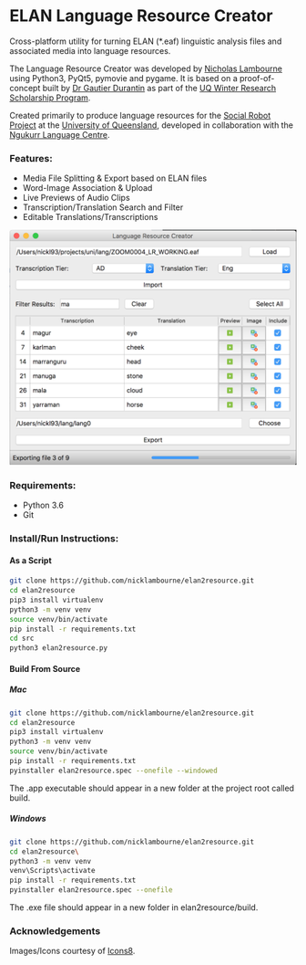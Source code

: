 # ELAN Language Resource Creator
Cross-platform utility for turning ELAN (*.eaf) linguistic analysis files and associated media into language resources.

The Language Resource Creator was developed by [Nicholas Lambourne](https://ndl.im) using Python3, PyQt5, pymovie and pygame. 
It is based on a proof-of-concept built by [Dr Gautier Durantin](http://gdurantin.com/) as part of the [UQ Winter Research Scholarship Program](https://employability.uq.edu.au/winter-research).

Created primarily to produce language resources for the [Social Robot Project](http://www.itee.uq.edu.au/cis/opal/ngukurr) at the [University of Queensland](https://uq.edu.au), developed in collaboration with the [Ngukurr Language Centre](http://www.ngukurrlc.org.au/).

### Features:
- Media File Splitting & Export based on ELAN files
- Word-Image Association & Upload
- Live Previews of Audio Clips
- Transcription/Translation Search and Filter
- Editable Translations/Transcriptions

![Interface](docs/img/interface.png)

### Requirements:
- Python 3.6
- Git

### Install/Run Instructions:
#### As a Script
```bash
git clone https://github.com/nicklambourne/elan2resource.git
cd elan2resource
pip3 install virtualenv
python3 -m venv venv
source venv/bin/activate
pip install -r requirements.txt
cd src
python3 elan2resource.py
```

#### Build From Source
##### Mac
```bash
git clone https://github.com/nicklambourne/elan2resource.git
cd elan2resource
pip3 install virtualenv
python3 -m venv venv
source venv/bin/activate
pip install -r requirements.txt
pyinstaller elan2resource.spec --onefile --windowed 
```
The .app executable should appear in a new folder at the project root called build.

##### Windows
```bash
git clone https://github.com/nicklambourne/elan2resource.git
cd elan2resource\
python3 -m venv venv
venv\Scripts\activate
pip install -r requirements.txt
pyinstaller elan2resource.spec --onefile
```
The .exe file should appear in a new folder in elan2resource/build.

### Acknowledgements
Images/Icons courtesy of [Icons8](https://icons8.com/icon/set/play/color).
